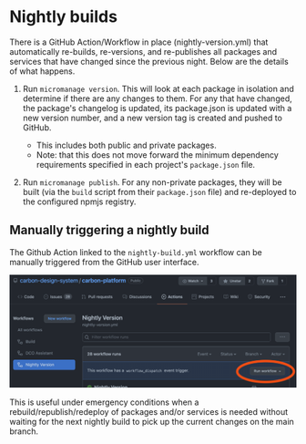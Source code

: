 # Nightly builds

There is a GitHub Action/Workflow in place (nightly-version.yml) that automatically re-builds,
re-versions, and re-publishes all packages and services that have changed since the previous night.
Below are the details of what happens.

1. Run `micromanage version`. This will look at each package in isolation and determine if there are
   any changes to them. For any that have changed, the package's changelog is updated, its
   package.json is updated with a new version number, and a new version tag is created and pushed to
   GitHub.

   - This includes both public and private packages.
   - Note: that this does not move forward the minimum dependency requirements specified in each
     project's `package.json` file.

1. Run `micromanage publish`. For any non-private packages, they will be built (via the `build`
   script from their `package.json` file) and re-deployed to the configured npmjs registry.

## Manually triggering a nightly build

The Github Action linked to the `nightly-build.yml` workflow can be manually triggered from the
GitHub user interface.

![Github UI, Actions, Nightly Version, Run workflow](./images/nightly-builds-run-workflow.png)

This is useful under emergency conditions when a rebuild/republish/redeploy of packages and/or
services is needed without waiting for the next nightly build to pick up the current changes on the
main branch.

